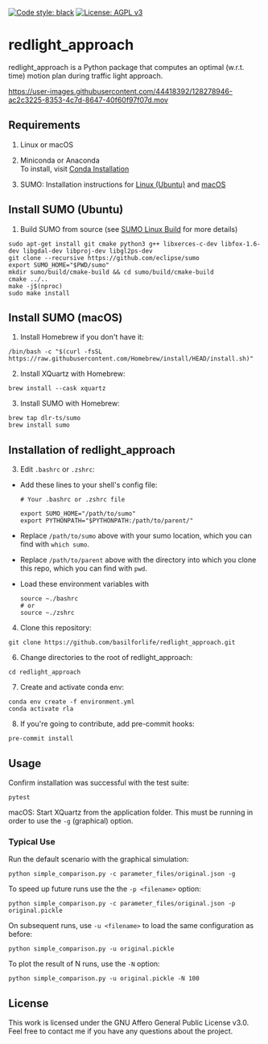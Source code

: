 [![Code style: black](https://img.shields.io/badge/code%20style-black-000000.svg)](https://github.com/psf/black)
[![License: AGPL v3](https://img.shields.io/badge/License-AGPL%20v3-blue.svg)](https://www.gnu.org/licenses/agpl-3.0)

# redlight_approach


redlight_approach is a Python package that computes an optimal (w.r.t. time) motion plan during traffic light approach.



https://user-images.githubusercontent.com/44418392/128278946-ac2c3225-8353-4c7d-8647-40f60f97f07d.mov



## Requirements

1. Linux or macOS

2. Miniconda or Anaconda\
To install, visit
[Conda Installation](https://conda.io/projects/conda/en/latest/user-guide/install/macos.html)

3. SUMO: Installation instructions for [Linux (Ubuntu)](#install-sumo-ubuntu) and [macOS](#install-sumo-macos)


## Install SUMO (Ubuntu)

1. Build SUMO from source (see [SUMO Linux Build](https://sumo.dlr.de/docs/Installing/Linux_Build.html) for more details)
```
sudo apt-get install git cmake python3 g++ libxerces-c-dev libfox-1.6-dev libgdal-dev libproj-dev libgl2ps-dev
git clone --recursive https://github.com/eclipse/sumo
export SUMO_HOME="$PWD/sumo"
mkdir sumo/build/cmake-build && cd sumo/build/cmake-build
cmake ../..
make -j$(nproc)
sudo make install
```


## Install SUMO (macOS)

1. Install Homebrew if you don't have it:
```
/bin/bash -c "$(curl -fsSL https://raw.githubusercontent.com/Homebrew/install/HEAD/install.sh)"
```
2. Install XQuartz with Homebrew:
```
brew install --cask xquartz
```

3. Install SUMO with Homebrew:
```
brew tap dlr-ts/sumo
brew install sumo
```


## Installation of redlight_approach

3. Edit `.bashrc` or `.zshrc`:
  * Add these lines to your shell's config file:
    ```
    # Your .bashrc or .zshrc file
    
    export SUMO_HOME="/path/to/sumo"
    export PYTHONPATH="$PYTHONPATH:/path/to/parent/"
    ```
  * Replace `/path/to/sumo` above with your sumo location, which you can find with `which sumo`.
  * Replace `/path/to/parent` above with the directory into which you clone this repo, which you can find with `pwd`.

  * Load these environment variables with
    ```
    source ~./bashrc
    # or 
    source ~./zshrc
    ```

4. Clone this repository:
```
git clone https://github.com/basilforlife/redlight_approach.git
```

6. Change directories to the root of redlight_approach:
```
cd redlight_approach
```

7. Create and activate conda env:
```
conda env create -f environment.yml
conda activate rla
```

8. If you're going to contribute, add pre-commit hooks:
```
pre-commit install
```



## Usage

Confirm installation was successful with the test suite:
```
pytest
```

macOS: Start XQuartz from the application folder. This must be running in order to use the `-g` (graphical) option.

### Typical Use

Run the default scenario with the graphical simulation:
```
python simple_comparison.py -c parameter_files/original.json -g
```

To speed up future runs use the the `-p <filename>` option:
```
python simple_comparison.py -c parameter_files/original.json -p original.pickle
```

On subsequent runs, use `-u <filename>` to load the same configuration as before:
```
python simple_comparison.py -u original.pickle
```

To plot the result of N runs, use the `-N` option:
```
python simple_comparison.py -u original.pickle -N 100
```


## License

This work is licensed under the GNU Affero General Public License v3.0. Feel free to contact
me if you have any questions about the project.

